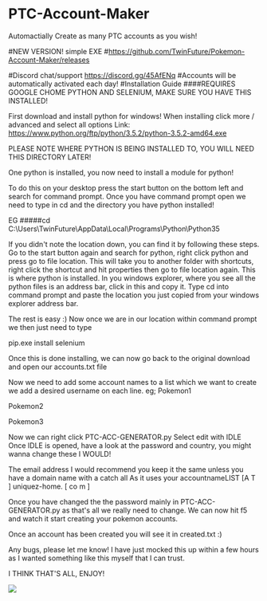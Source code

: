 # PTC-Account-Maker
Automactially Create as many PTC accounts as you wish!

#NEW VERSION! simple EXE
#https://github.com/TwinFuture/Pokemon-Account-Maker/releases

#Discord chat/support https://discord.gg/45AfENq
#Accounts will be automatically activated each day!
#Installation Guide
####REQUIRES GOOGLE CHOME PYTHON AND SELENIUM, MAKE SURE YOU HAVE THIS INSTALLED!

First download and install python for windows!
When installing click more / advanced and select all options
Link: https://www.python.org/ftp/python/3.5.2/python-3.5.2-amd64.exe

PLEASE NOTE WHERE PYTHON IS BEING INSTALLED TO, YOU WILL NEED THIS DIRECTORY LATER!

One python is installed, you now need to install a module for python!

To do this on your desktop press the start button on the bottom left and search for command prompt.
Once you have command prompt open we need to type in cd and the directory you have python installed!

EG 
#####cd C:\Users\TwinFuture\AppData\Local\Programs\Python\Python35

If you didn't note the location down, you can find it by following these steps.
Go to the start button again and search for python, right click python and press go to file location.
This will take you to another folder with shortcuts, right click the shortcut and hit properties then go to file location again.
This is where python is installed.
In you windows explorer, where you see all the python files is an address bar, click in this and copy it.
Type cd into command prompt and paste the location you just copied from your windows explorer address bar.

The rest is easy :)
Now once we are in our location within command prompt we then just need to type

pip.exe install selenium

Once this is done installing, we can now go back to the original download and open our accounts.txt file

Now we need to add some account names to a list which we want to create we add a desired username on each line. eg;
Pokemon1

Pokemon2

Pokemon3

Now we can right click
PTC-ACC-GENERATOR.py
Select edit with IDLE
Once IDLE is opened, have a look at the password and country, you might wanna change these I WOULD!

The email address I would recommend you keep it the same unless you have a domain name with a catch all
As it uses your accountnameLIST [A T ] uniquez-home. [ co m ]

Once you have changed the the password mainly in PTC-ACC-GENERATOR.py as that's all we really need to change.
We can now hit f5 and watch it start creating your pokemon accounts.

Once an account has been created you will see it in created.txt :)

Any bugs, please let me know! I have just mocked this up within a few hours as I wanted something like this myself that I can trust.

I THINK THAT'S ALL, ENJOY!

[![](https://www.paypalobjects.com/en_US/i/btn/btn_donateCC_LG.gif)](https://www.paypal.com/cgi-bin/webscr?cmd=_s-xclick&hosted_button_id=TTKX83YVH9TWS)
